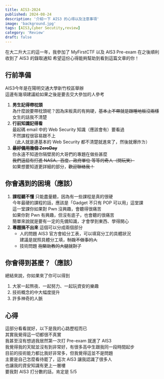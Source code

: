 ```yaml
---
title: AIS3-2024
published: 2024-08-24
description: '介紹一下 AIS3 的心得以及注意事項'
image: 'background.jpg'
tags: [AIS3,Cyber Secutity,review]
category: 'Review'
draft: false 
---
```

在大二升大三的這一年，我參加了 MyFirstCTF 以及 AIS3 Pre-exam
在之後順利收到了 AIS3 的錄取通知
希望這份心得能夠幫助到看到這篇文章的你！
## 行前準備
AIS3今年是在陽明交通大學新竹校區舉辦  
這邊有幾項建議給如果之後是要去交大參加的人參考  
1. **男生記得帶枕頭**  
為什麼說要帶枕頭呢？因為床板真的有夠硬，~~基本上不帶就是跟睡地板沒兩樣~~  
女生的話我不清楚
2. **行前知識記得看**  
最起碼 email 中的 Web Security 知識（應該會有）要看過  
不然課程很容易跟不上  
（此人就是連基本的 Web Security 都不清楚就進來了，然後就爆炸ㄌ）
3. **~~最好備用幾個 ZeroDay~~**  
你永遠不知道你隔壁房的大哥們的專題在做些甚麼  
~~我們這屆有打進 NASA、百度、政府單位 等等的奇人（開玩笑）~~  
如果想要知道更詳細的部分，~~歡迎聯絡我！~~
## 你會遇到的困境（應該）
1. **課程聽不懂**
只能盡量聽，因為有一些課程是真的很硬  
今年最硬的課程的話，應該是「Gadget 不只有 POP 可以用」這堂課  
這一堂課你如果對 Pwn 沒興趣，會聽得很痛苦  
如果你對 Pwn 有興趣，但沒有底子，也會聽的很痛苦  
簡單來說就是要有一定的先備知識，才會學到東西、學得開心  
1. **專題搞不出來**
這個可以分成兩個部分
   - 人的問題
    AIS3 官方會給分工表，可以填寫分工的具體狀況  
    建議是就照具體分工填，~~制裁不做事的人~~
   - 技術問題
   ~~抱緊助教的大腿就對了~~
## 你會得到甚麼？（應該）
總結來說，你如果來了你可以得到
1. 大家一起熬夜、一起努力、一起玩資安的樂趣
2. 技術概念的中大幅度提升
3. 許多神奇的人脈
## 心得
這部分看看就好，以下是我的心路歷程而已  
其實我覺得這一切都很不真實  
我甚至沒有想過我居然第一次打 Pre-exam 就進了 AIS3  
我覺得我的天賦並沒有到非常好，有很多高中生跟我同一段時間起步  
目前的技術能力都比我好非常多，但我覺得這並不是問題  
主要是自己怎麼看待罷了，這次 AIS3 讓我認識了很多人  
也讓我的資安知識有更上一層樓  
要我對 AIS3 打分數的話，肯定是 5/5